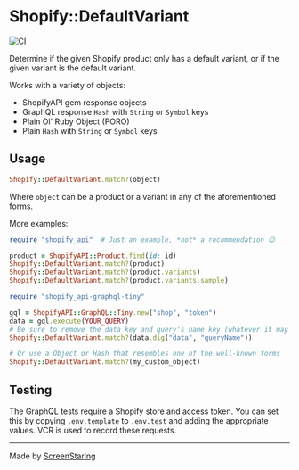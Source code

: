 # Shopify::DefaultVariant

[![CI](https://github.com/ScreenStaring/shopify-default_variant/actions/workflows/ci.yml/badge.svg)](https://github.com/ScreenStaring/shopify-default_variant/actions/workflows/ci.yml)

Determine if the given Shopify product only has a default variant, or if the given variant is the default variant.

Works with a variety of objects:

- ShopifyAPI gem response objects
- GraphQL response `Hash` with `String` or `Symbol` keys
- Plain Ol' Ruby Object (PORO)
- Plain `Hash` with `String` or `Symbol` keys

## Usage

```rb
Shopify::DefaultVariant.match?(object)
```

Where `object` can be a product or a variant in any of the aforementioned forms.

More examples:

```rb
require "shopify_api"  # Just an example, *not* a recommendation 😉

product = ShopifyAPI::Product.find(id: id)
Shopify::DefaultVariant.match?(product)
Shopify::DefaultVariant.match?(product.variants)
Shopify::DefaultVariant.match?(product.variants.sample)

require "shopify_api-graphql-tiny"

gql = ShopifyAPI::GraphQL::Tiny.new("shop", "token")
data = gql.execute(YOUR_QUERY)
# Be sure to remove the data key and query's name key (whatever it may be) from the response hash
Shopify::DefaultVariant.match?(data.dig("data", "queryName"))

# Or use a Object or Hash that resembles one of the well-known forms
Shopify::DefaultVariant.match?(my_custom_object)
```

## Testing

The GraphQL tests require a Shopify store and access token. You can set this by
copying `.env.template` to `.env.test` and adding the appropriate values.
VCR is used to record these requests.

---

Made by [ScreenStaring](http://screenstaring.com)
